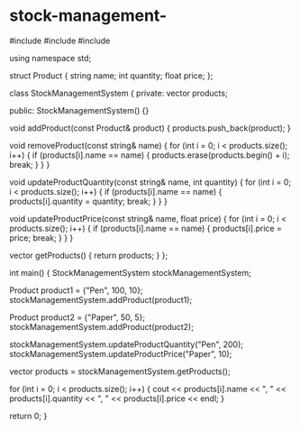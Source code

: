 # stock-management-
#include <iostream>
#include <string>
#include <vector>

using namespace std;

struct Product {
  string name;
  int quantity;
  float price;
};

class StockManagementSystem {
 private:
  vector<Product> products;

 public:
  StockManagementSystem() {}

  void addProduct(const Product& product) {
    products.push_back(product);
  }

  void removeProduct(const string& name) {
    for (int i = 0; i < products.size(); i++) {
      if (products[i].name == name) {
        products.erase(products.begin() + i);
        break;
      }
    }
  }

  void updateProductQuantity(const string& name, int quantity) {
    for (int i = 0; i < products.size(); i++) {
      if (products[i].name == name) {
        products[i].quantity = quantity;
        break;
      }
    }
  }

  void updateProductPrice(const string& name, float price) {
    for (int i = 0; i < products.size(); i++) {
      if (products[i].name == name) {
        products[i].price = price;
        break;
      }
    }
  }

  vector<Product> getProducts() { return products; }
};

int main() {
  StockManagementSystem stockManagementSystem;

  Product product1 = {"Pen", 100, 10};
  stockManagementSystem.addProduct(product1);

  Product product2 = {"Paper", 50, 5};
  stockManagementSystem.addProduct(product2);

  stockManagementSystem.updateProductQuantity("Pen", 200);
  stockManagementSystem.updateProductPrice("Paper", 10);

  vector<Product> products = stockManagementSystem.getProducts();

  for (int i = 0; i < products.size(); i++) {
    cout << products[i].name << ", " << products[i].quantity << ", " << products[i].price << endl;
  }

  return 0;
}
